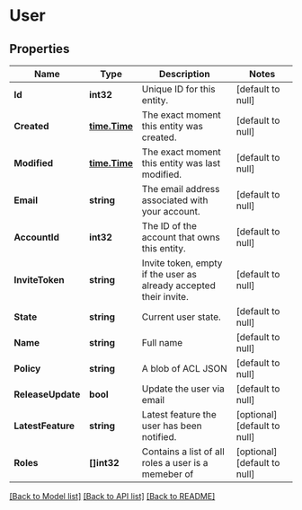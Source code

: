 # User

## Properties
Name | Type | Description | Notes
------------ | ------------- | ------------- | -------------
**Id** | **int32** | Unique ID for this entity. | [default to null]
**Created** | [**time.Time**](time.Time.md) | The exact moment this entity was created. | [default to null]
**Modified** | [**time.Time**](time.Time.md) | The exact moment this entity was last modified. | [default to null]
**Email** | **string** | The email address associated with your account. | [default to null]
**AccountId** | **int32** | The ID of the account that owns this entity. | [default to null]
**InviteToken** | **string** | Invite token, empty if the user as already accepted their invite. | [default to null]
**State** | **string** | Current user state. | [default to null]
**Name** | **string** | Full name | [default to null]
**Policy** | **string** | A blob of ACL JSON | [default to null]
**ReleaseUpdate** | **bool** | Update the user via email | [default to null]
**LatestFeature** | **string** | Latest feature the user has been notified. | [optional] [default to null]
**Roles** | **[]int32** | Contains a list of all roles a user is a memeber of | [optional] [default to null]

[[Back to Model list]](../README.md#documentation-for-models) [[Back to API list]](../README.md#documentation-for-api-endpoints) [[Back to README]](../README.md)


